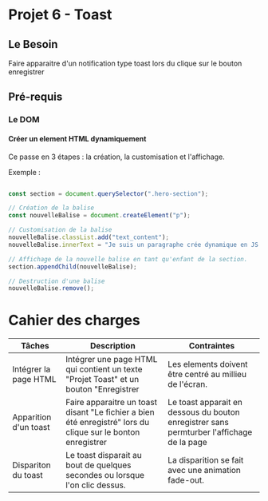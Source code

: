 # Projet 6 - Toast
## Le Besoin
Faire apparaitre d'un notification type toast lors du clique sur le bouton enregistrer
## Pré-requis
### Le DOM
#### Créer un element HTML dynamiquement 
Ce passe en 3 étapes : la création, la customisation et l'affichage.

Exemple : 
```js

const section = document.querySelector(".hero-section");

// Création de la balise
const nouvelleBalise = document.createElement("p");

// Customisation de la balise
nouvelleBalise.classList.add("text_content");
nouvelleBalise.innerText = "Je suis un paragraphe crée dynamique en JS !";

// Affichage de la nouvelle balise en tant qu'enfant de la section.
section.appendChild(nouvelleBalise);

// Destruction d'une balise
nouvelleBalise.remove();
```
# Cahier des charges
|Tâches| Description | Contraintes |
|---|---|---|
| Intégrer la page HTML | Intégrer une page HTML qui contient un texte "Projet Toast" et un bouton "Enregistrer| Les elements doivent être centré au millieu de l'écran. |
| Apparition d'un toast | Faire apparaitre un toast disant "Le fichier a bien été enregistré" lors du clique sur le bonton enregistrer | Le toast apparait en dessous du bouton enregistrer sans permturber l'affichage de la page |
| Dispariton du toast | Le toast disparait au bout de quelques secondes ou lorsque l'on clic dessus. | La disparition se fait avec une animation fade-out.